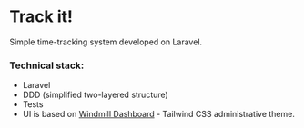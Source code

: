 # Track it!

Simple time-tracking system developed on Laravel.

### Technical stack:
- Laravel
- DDD (simplified two-layered structure)
- Tests
- UI is based on [Windmill Dashboard](https://github.com/estevanmaito/windmill-dashboard) - Tailwind CSS administrative theme.

